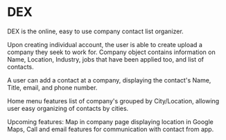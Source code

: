 # DEX

DEX is the online, easy to use company contact list organizer. 

Upon creating individual account, the user is able to create upload a company they seek to work for. Company object contains information on Name, Location, Industry, jobs that have been applied too, and list of contacts.

A user can add a contact at a company, displaying the contact's Name, Title, email, and phone number.

Home menu features list of company's grouped by City/Location, allowing user easy organizing of contacts by cities.

Upcoming features: Map in company page displaying location in Google Maps,
                   Call and email features for communication with contact from app.
